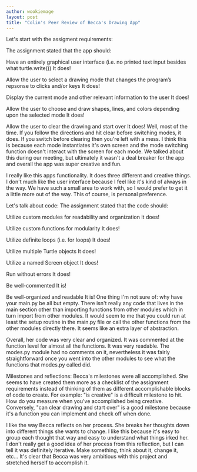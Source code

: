 ```yaml
---
author: wookiemage
layout: post
title: "Colin's Peer Review of Becca's Drawing App"
---
```

Let's start with the assigment requirements:

The assignment stated that the app should:

Have an entirely graphical user interface (i.e. no printed text input besides what turtle.write())
 It does!
 
Allow the user to select a drawing mode that changes the program’s repsonse to clicks and/or keys
 It does!
 
Display the current mode and other relevant information to the user
 It does!
 
Allow the user to choose and draw shapes, lines, and colors depending upon the selected mode
 It does!
 
Allow the user to clear the drawing and start over
 It does! Well, most of the time. If you follow the directions and hit clear before switching modes, it does. If you switch before clearing then you're left with a mess. I think this is because each mode instantiates it's own screen and the mode switching function doesn't interact with the screen for each mode. We talked about this during our meeting, but ultimately it wasn't a deal breaker for the app and overall the app was super creative and fun.
 
I really like this apps functionality. It does three different and creative things. I don't much like the user interface because I feel like it's kind of always in the way. We have such a small area to work with, so I would prefer to get it a little more out of the way. This of course, is personal preference.

Let's talk about code:
The assignment stated that the code should:

Utilize custom modules for readability and organization
It does!

Utilize custom functions for modularity
It does!

Utilize definite loops (i.e. for loops)
It does!

Utilize multiple Turtle objects
It does!

Utilize a named Screen object
It does!

Run without errors
It does!

Be well-commented
It is!

Be well-organized and readable
It is! One thing I'm not sure of: why have your main.py be all but empty. There isn't really any code that lives in the main section other than importing functions from other modules which in turn import from other modules. It would seem to me that you could run at least the setup routine in the main.py file or call the other functions from the other modules directly there. It seems like an extra layer of abstraction.

Overall, her code was very clear and organized. It was commented at the function level for almost all the functions. It was very readable. The modes.py module had no comments on it, nevertheless it was fairly straightforward once you went into the other modules to see what the functions that modes.py called did.

Milestones and reflections:
Becca's milestones were all accomplished. She seems to have created them more as a checklist of the assignment requirements instead of thinking of them as different accomplishable blocks of code to create. For example: "is creative" is a difficult milestone to hit. How do you measure when you've accomplished being creative. Conversely, "can clear drawing and start over" is a good milestone because it's a function you can implement and check off when done.

I like the way Becca reflects on her process. She breaks her thoughts down into different things she wants to change. I like this because it's easy to group each thought that way and easy to understand what things irked her. I don't really get a good idea of her process from this reflection, but I can tell it was definitely iterative. Make something, think about it, change it, etc...
It's clear that Becca was very ambitious with this project and stretched herself to accomplish it. 

